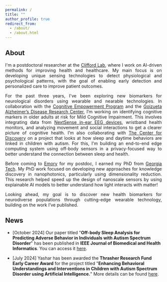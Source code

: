 ```yaml
---
permalink: /
title: ""
author_profile: true
redirect_from: 
  - /about/
  - /about.html
---
```


## About

<div style="text-align: justify;"> 
I'm a postdoctoral researcher at the <a href="https://gdclifford.info/gari">Clifford Lab</a>, where I work on AI-driven methods for improving health and healthcare. My main focus is on developing unique sensing technologies to detect physiological and psychological patterns, with the goal of enabling early detection and personalized care to improve patient outcomes.

For the past three years, I've been exploring new biomarkers for neurological disorders using wearable and nearable technologies. In collaboration with the <a href="https://empowerment.emory.edu">Cognitive Empowerment Program</a> and the <a href="https://alzheimers.emory.edu">Goizueta Alzheimer’s Disease Research Center</a>, I’m working on identifying cognitive markers in older adults at risk for Mild Cognitive Impairment. This involves integrating data from <a href="https://www.nextsense.io">NextSense in-ear EEG devices</a>, wristband health monitors, and analyzing movement and social interactions to get a clearer picture of cognitive health. I’m also collaborating with <a href="https://thecenterfordiscovery.org">The Center for Discovery</a> on a project that looks at how sleep and daytime behaviors are linked in children with autism. For this, I'm building an end-to-end edge computing system using off-body sensors in a privacy-focused way to better understand the connection between sleep and health.

Before coming to <a href="https://www.emory.edu/home/index.html">Emory</a> for my postdoc, I earned my PhD from <a href="https://www.gatech.edu">Georgia Tech</a>. My PhD work focused on developing new approaches for knowledge discovery in nanophotonics, particularly using dimensionality reduction. This research helped speed up the design of nanoscale sensors by using explainable AI models to better understand how light interacts with matter!

Looking ahead, my goal is to discover new health biomarkers for neurodiverse populations through cutting-edge wearable technology, building on the work I’ve published.
</div>



## News

- [October 2024] Our paper titled "**Off-body Sleep Analysis for Predicting Adverse Behavior in Individuals with Autism Spectrum Disorder**" has been published in **IEEE Journal of Biomedical and Health Informatics**. You can access it [here](https://ieeexplore.ieee.org/abstract/document/10669162).

- [July 2024] Yashar has been awarded the **Thrasher Research Fund Early Career Award** for the project titled "**Enhancing Behavioral Understandings and Interventions in Children with Autism Spectrum Disorder using Artificial Intelligence.**" More details can be found [here](https://www.thrasherresearch.org/grant/02384?lang=eng).
